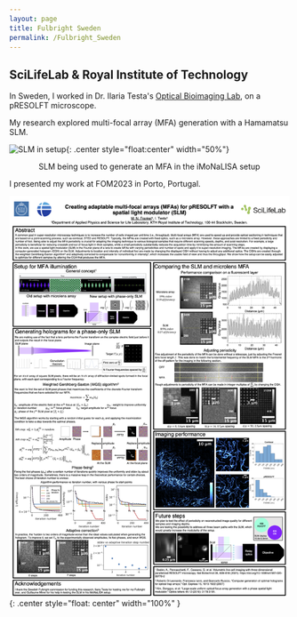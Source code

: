 ```yaml
---
layout: page
title: Fulbright Sweden
permalink: /Fulbright_Sweden
---
```


## SciLifeLab & Royal Institute of Technology

In Sweden, I worked in Dr. Ilaria Testa's [Optical Bioimaging Lab](http://www.testalab.org/index.php#brand), on a pRESOLFT microscope.

My research explored multi-focal array (MFA) generation with a Hamamatsu SLM. 

![SLM in setup](/pages/FulbrightSweden/SLM_inSetup.png){: .center style="float:center" width="50%"}

<center>
SLM being used to generate an MFA in the iMoNaLISA setup
</center>

I presented my work at FOM2023 in Porto, Portugal.

![FOM2023 poster](/pages/FulbrightSweden/Max_FOM2023.png){: .center style="float: center" width="100%" }